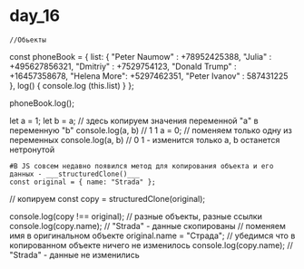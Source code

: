# day_16
    //Обьекты

const phoneBook = {
  list: {
  "Peter Naumow" : +78952425388,
  "Julia" : +495627856321,
  "Dmitriy" : +7529754123,
  "Donald Trump" : +16457358678,
  "Helena More": +5297462351,
  "Peter Ivanov" : 587431225
   },
   log() {
    console.log (this.list)
   }
};

phoneBook.log();

let a = 1;
let b = a; // здесь копируем значения переменной "а" в переменную "b"
console.log(a, b) // 1 1 
a = 0; // поменяем только одну из переменных 
console.log(a, b) // 0 1 - изменится только a, b останется нетронутой

    #В JS совсем недавно появился метод для копирования объекта и его данных - ___structuredClone()___
    const original = { name: "Strada" };
// копируем
const copy = structuredClone(original);

console.log(copy !== original); // разные объекты, разные ссылки 
console.log(copy.name); // "Strada" - данные скопированы 
// поменяем имя в оригинальном объекте 
original.name = "Страда";
// убедимся что в копированном объекте ничего не изменилось 
console.log(copy.name); // "Strada" - данные не изменились  
    
    
